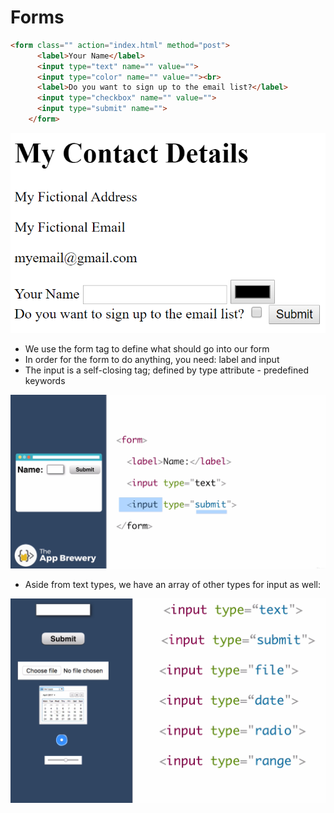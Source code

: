 # Forms

```HTML
<form class="" action="index.html" method="post">
      <label>Your Name</label>
      <input type="text" name="" value="">
      <input type="color" name="" value=""><br>
      <label>Do you want to sign up to the email list?</label>
      <input type="checkbox" name="" value="">
      <input type="submit" name="">
    </form>
```
![ScreenShot](forms.png)

- We use the form tag to define what should go into our form
- In order for the form to do anything, you need: label and input
- The input is a self-closing tag; defined by type attribute - predefined keywords

![ScreenShot](forms2.png)

- Aside from text types, we have an array of other types for input as well:


![ScreenShot](forms3.png)
